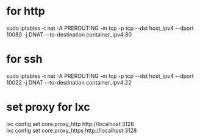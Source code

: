 # for http
sudo iptables -t nat -A PREROUTING -m tcp -p tcp --dst host_ipv4 --dport 10080 -j DNAT --to-destination container_ipv4:80

# for ssh
sudo iptables -t nat -A PREROUTING -m tcp -p tcp --dst host_ipv4 --dport 10022 -j DNAT --to-destination container_ipv4:22

# set proxy for lxc
lxc config set core.proxy_http http://localhost:3128  
lxc config set core.proxy_https http://localhost:3128
